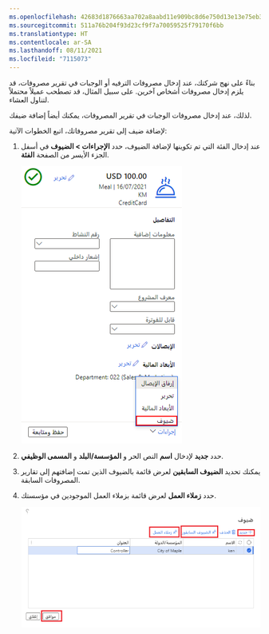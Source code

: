 ```yaml
---
ms.openlocfilehash: 42683d1876663aa702a8aabd11e909bc8d6e750d13e13e75eb3223fcbd304ce1
ms.sourcegitcommit: 511a76b204f93d23cf9f7a70059525f79170f6bb
ms.translationtype: HT
ms.contentlocale: ar-SA
ms.lasthandoff: 08/11/2021
ms.locfileid: "7115073"
---
```

بناءً على نهج شركتك، عند إدخال مصروفات الترفيه أو الوجبات في تقرير مصروفات، قد يلزم إدخال مصروفات أشخاص آخرين. على سبيل المثال، قد تصطحب عميلاً محتملاً لتناول العشاء. 

لذلك، عند إدخال مصروفات الوجبات في تقرير المصروفات، يمكنك أيضاً إضافة ضيفك.

لإضافة ضيف إلى تقرير مصروفاتك، اتبع الخطوات الآتية:

1.  عند إدخال الفئة التي تم تكوينها لإضافة الضيوف، حدد **الإجراءات > الضيوف** في أسفل الجزء الأيسر من الصفحة **الفئة**.

    ![لقطة شاشة للمصروفات الجديدة توضح الضيوف في القائمة المنسدلة "الإجراءات".](../media/add-guest-ssm.png)  
2.  حدد **جديد** لإدخال **اسم** النص الحر و **المؤسسة/البلد** و **المسمى الوظيفي**.
3.  يمكنك تحديد **الضيوف السابقين** لعرض قائمة بالضيوف الذين تمت إضافتهم إلى تقارير المصروفات السابقة.
4.  حدد **زملاء العمل** لعرض قائمة بزملاء العمل الموجودين في مؤسستك.

    ![لقطة شاشة لصفحه "الضيوف" مع توضيح أزرار الضيوف الجدد والسابقين وزملاء العمل.](../media/add-guest-information-ssm.png)

